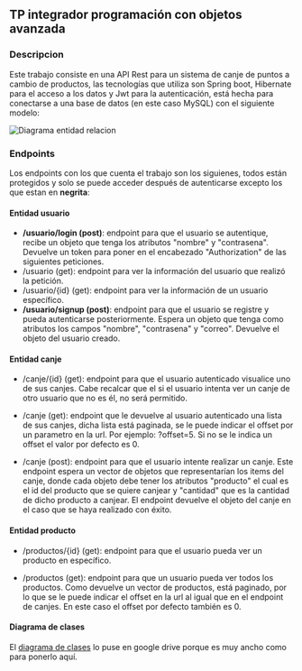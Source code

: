 
## TP integrador programación con objetos avanzada

### Descripcion 

Este trabajo consiste en una API Rest para un sistema de canje de puntos a cambio de productos, las tecnologías que utiliza son Spring boot, Hibernate para el acceso a los datos y Jwt para la autenticación, está hecha para conectarse a una base de datos (en este caso MySQL) con el siguiente modelo:
 
![Diagrama entidad relacion](http://www.plantuml.com/plantuml/png/VP5FQm8n4CNl-HI3bzQ2Og6zB292eL1wwQNd4fFHdRgRf9E98gxVlHlNnVuHRvDvx_5xipkFebbINQaRACaYI8aGWnTrV1bYKw5gHRtnP26mNrHOHzYIbA3Tga8BXlqsmX9HL5oJ2vfr3HKvb5r0y2obLmgTaEnWyCRU9YD-03f2WBq2k2Fx4Kxh0iW9JAShTCXQqCvc2c0qoZQBqJ05GzuLiD5iIistzvF9C8l6nrCwlzhPh0iGShkyEPpvxp5ffWwVUdhgbjVWpjSBnZFtuN7OEfEZhuJPbXiuOHtHwL-kJc96VoqSaXCV2_ZJzacxJpnsDNrNarTNclu_v_crOoonXHTWM_zFnejWVKJGHKHEN_v9lTHze3OaPBNjRqXDCnxxlL4c3ysU51ryEpH1pT7PL5VV)

### Endpoints 

Los endpoints con los que cuenta el trabajo son los siguienes, todos están protegidos y solo se puede acceder después de autenticarse excepto los que estan en **negrita**:

#### Entidad usuario

* **/usuario/login (post)**: endpoint para que el usuario se autentique, recibe un objeto que tenga los atributos "nombre" y "contrasena". Devuelve un token para poner en el encabezado "Authorization" de las siguientes peticiones.
* /usuario (get): endpoint para ver la información del usuario que realizó la petición.
* /usuario/{id} (get): endpoint para ver la información de un usuario específico.
* **/usuario/signup (post)**: endpoint para que el usuario se registre y pueda autenticarse posteriormente. Espera un objeto que tenga como atributos los campos "nombre", "contrasena" y "correo". Devuelve el objeto del usuario creado.

#### Entidad canje 

* /canje/{id} (get): endpoint para que el usuario autenticado visualice uno de sus canjes. Cabe recalcar que el si el usuario intenta ver un canje de otro usuario que no es él, no será permitido.

* /canje (get): endpoint que le devuelve al usuario autenticado una lista de sus canjes, dicha lista está paginada, se le puede indicar el offset por un parametro en la url. Por ejemplo: ?offset=5. Si no se le indica un offset el valor por defecto es 0.

* /canje (post): endpoint para que el usuario intente realizar un canje. Este endpoint espera un vector de objetos que representarían los items del canje, donde cada objeto debe tener los atributos "producto" el cual es el id del producto que se quiere canjear y "cantidad" que es la cantidad de dicho producto a canjear. El endpoint devuelve el objeto del canje en el caso que se haya realizado con éxito.

#### Entidad producto

* /productos/{id} (get): endpoint para que el usuario pueda ver un producto en específico.

* /productos (get): endpoint para que un usuario pueda ver todos los productos. Como devuelve un vector de productos, está paginado, por lo que se le puede indicar el offset en la url al igual que en el endpoint de canjes. En este caso el offset por defecto también es 0.

#### Diagrama de clases

El [diagrama de clases](https://drive.google.com/file/d/1mnNqPR6R0K-qvdim6U9_lLkz7NYF8are/view?usp=sharing) lo puse en google drive porque es muy ancho como para ponerlo aquí.


